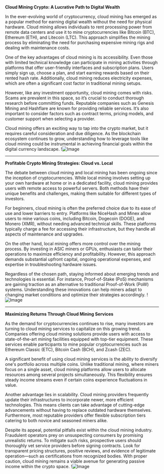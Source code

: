 **Cloud Mining Crypto: A Lucrative Path to Digital Wealth**

In the ever-evolving world of cryptocurrency, cloud mining has emerged as a popular method for earning digital wealth without the need for physical hardware. Cloud mining allows individuals to rent processing power from remote data centers and use it to mine cryptocurrencies like Bitcoin (BTC), Ethereum (ETH), and Litecoin (LTC). This approach simplifies the mining process by eliminating the need for purchasing expensive mining rigs and dealing with maintenance costs.

One of the key advantages of cloud mining is its accessibility. Even those with limited technical knowledge can participate in mining activities through platforms that offer user-friendly interfaces and subscription plans. Users simply sign up, choose a plan, and start earning rewards based on their rented hash rate. Additionally, cloud mining reduces electricity expenses, which are often a significant cost factor in traditional mining setups.

However, like any investment opportunity, cloud mining comes with risks. Scams are prevalent in this space, so it’s crucial to conduct thorough research before committing funds. Reputable companies such as Genesis Mining and Hashflare are known for providing reliable services. It’s also important to consider factors such as contract terms, pricing models, and customer support when selecting a provider.

Cloud mining offers an exciting way to tap into the crypto market, but it requires careful consideration and due diligence. As the blockchain ecosystem continues to grow, understanding how to leverage tools like cloud mining could be instrumental in achieving financial goals within the digital currency landscape. !![Image](https://github.com/user-attachments/assets/3be06921-4469-491d-bd37-5f14c53422b7)

---

**Profitable Crypto Mining Strategies: Cloud vs. Local**

The debate between cloud mining and local mining has been ongoing since the inception of cryptocurrencies. While local mining involves setting up your own hardware at home or in a dedicated facility, cloud mining provides users with remote access to powerful servers. Both methods have their unique benefits and challenges, making them suitable for different types of investors.

For beginners, cloud mining is often the preferred choice due to its ease of use and lower barriers to entry. Platforms like NiceHash and Minex allow users to mine various coins, including Bitcoin, Dogecoin (DOGE), and Monero (XMR), without needing advanced technical skills. These platforms typically charge a fee for accessing their infrastructure, but they handle all aspects of maintenance and upgrades.

On the other hand, local mining offers more control over the mining process. By investing in ASIC miners or GPUs, enthusiasts can tailor their operations to maximize efficiency and profitability. However, this approach demands substantial upfront capital, ongoing operational expenses, and expertise in troubleshooting hardware issues.

Regardless of the chosen path, staying informed about emerging trends and technologies is essential. For instance, Proof-of-Stake (PoS) mechanisms are gaining traction as an alternative to traditional Proof-of-Work (PoW) systems. Understanding these innovations can help miners adapt to changing market conditions and optimize their strategies accordingly. !![Image](https://github.com/user-attachments/assets/3be06921-4469-491d-bd37-5f14c53422b7)

---

**Maximizing Returns Through Cloud Mining Services**

As the demand for cryptocurrencies continues to rise, many investors are turning to cloud mining services to capitalize on this growing trend. Companies offering cloud mining solutions provide users with access to state-of-the-art mining facilities equipped with top-tier equipment. These services enable participants to mine popular cryptocurrencies such as Ethereum Classic (ETC), Bitcoin Cash (BCH), and Zcash (ZEC).

A significant benefit of using cloud mining services is the ability to diversify one's portfolio across multiple coins. Unlike traditional mining, where miners focus on a single asset, cloud mining platforms allow users to allocate resources among several projects simultaneously. This flexibility ensures steady income streams even if certain coins experience fluctuations in value.

Another advantage lies in scalability. Cloud mining providers frequently update their infrastructures to incorporate newer, more efficient technologies. This means clients can take advantage of cutting-edge advancements without having to replace outdated hardware themselves. Furthermore, most reputable providers offer flexible subscription tiers catering to both novice and seasoned miners alike.

Despite its appeal, potential pitfalls exist within the cloud mining industry. Fraudulent operators prey on unsuspecting consumers by promising unrealistic returns. To mitigate such risks, prospective users should thoroughly vet service providers before signing contracts. Look for transparent pricing structures, positive reviews, and evidence of legitimate operation—such as certifications from recognized bodies. With proper caution, cloud mining remains a viable avenue for generating passive income within the crypto space. !![Image](https://github.com/user-attachments/assets/3be06921-4469-491d-bd37-5f14c53422b7)